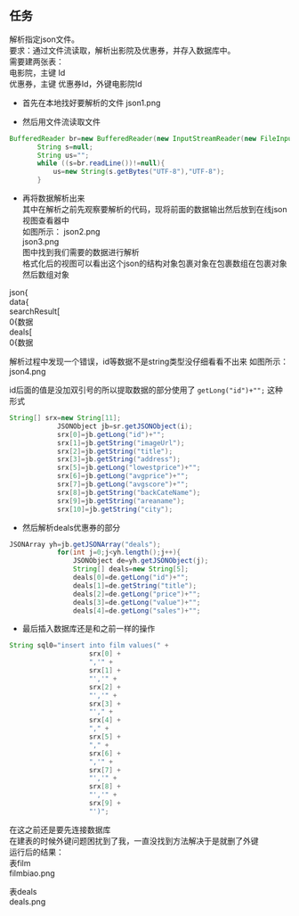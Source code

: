 ## 任务
解析指定json文件。  
要求：通过文件流读取，解析出影院及优惠券，并存入数据库中。  
需要建两张表：  
电影院，主键 Id  
优惠券，主键 优惠券Id，外键电影院Id  

* 首先在本地找好要解析的文件
json1.png

* 然后用文件流读取文件
```java
BufferedReader br=new BufferedReader(new InputStreamReader(new FileInputStream("/myFile/json.json"), StandardCharsets.UTF_8));
       String s=null;
       String us="";
       while ((s=br.readLine())!=null){
           us=new String(s.getBytes("UTF-8"),"UTF-8");
       }
```
* 再将数据解析出来  
其中在解析之前先观察要解析的代码，现将前面的数据输出然后放到在线json视图查看器中  
如图所示：
json2.png  
json3.png  
图中找到我们需要的数据进行解析  
格式化后的视图可以看出这个json的结构对象包裹对象在包裹数组在包裹对象然后数组对象  

json{  
  data{  
    searchResult[  
                 0{数据  
                       deals[  
                               0{数据  


解析过程中发现一个错误，id等数据不是string类型没仔细看看不出来
如图所示：  
json4.png  

id后面的值是没加双引号的所以提取数据的部分使用了 `getLong("id")+"";` 这种形式
```java
String[] srx=new String[11];
            JSONObject jb=sr.getJSONObject(i);
            srx[0]=jb.getLong("id")+"";
            srx[1]=jb.getString("imageUrl");
            srx[2]=jb.getString("title");
            srx[3]=jb.getString("address");
            srx[5]=jb.getLong("lowestprice")+"";
            srx[6]=jb.getLong("avgprice")+"";
            srx[7]=jb.getLong("avgscore")+"";
            srx[8]=jb.getString("backCateName");
            srx[9]=jb.getString("areaname");
            srx[10]=jb.getString("city");
```
* 然后解析deals优惠券的部分  

```java
JSONArray yh=jb.getJSONArray("deals");
            for(int j=0;j<yh.length();j++){
                JSONObject de=yh.getJSONObject(j);
                String[] deals=new String[5];
                deals[0]=de.getLong("id")+"";
                deals[1]=de.getString("title");
                deals[2]=de.getLong("price")+"";
                deals[3]=de.getLong("value")+"";
                deals[4]=de.getLong("sales")+"";
```

* 最后插入数据库还是和之前一样的操作

```java
String sql0="insert into film values(" +
                    srx[0] +
                    ",'" +
                    srx[1] +
                    "','" +
                    srx[2] +
                    "','" +
                    srx[3] +
                    "'," +
                    srx[4] +
                    "," +
                    srx[5] +
                    "," +
                    srx[6] +
                    ",'" +
                    srx[7] +
                    "','" +
                    srx[8] +
                    "','" +
                    srx[9] +
                    "')";
```
在这之前还是要先连接数据库  
在建表的时候外键问题困扰到了我，一直没找到方法解决于是就删了外键  
运行后的结果：  
表film  
filmbiao.png

表deals  
deals.png

